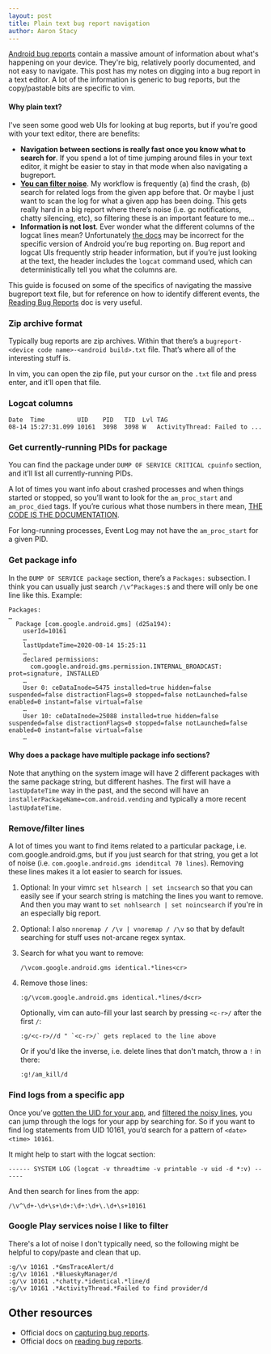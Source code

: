 ```yaml
---
layout: post
title: Plain text bug report navigation
author: Aaron Stacy
---
```


[Android bug reports](https://developer.android.com/studio/debug/bug-report)
contain a massive amount of information about what's happening on your device.
They're big, relatively poorly documented, and not easy to navigate. This post
has my notes on digging into a bug report in a text editor. A lot of the
information is generic to bug reports, but the copy/pastable bits are specific
to vim.

#### Why plain text?

I've seen some good web UIs for looking at bug reports, but if you're good with
your text editor, there are benefits:

* **Navigation between sections is really fast once you know what to search
  for**. If you spend a lot of time jumping around files in your text editor,
  it might be easier to stay in that mode when also navigating a bugreport.
* **[You can filter noise](#removefilter-lines)**. My workflow is frequently
  (a) find the crash, (b) search for related logs from the given app before
  that. Or maybe I just want to scan the log for what a given app has been
  doing. This gets really hard in a big report where there’s noise (i.e. gc
  notifications, chatty silencing, etc), so filtering these is an important
  feature to me…
* **Information is not lost**. Ever wonder what the different columns of the
  logcat lines mean? Unfortunately [the
  docs](https://source.android.com/setup/contribute/read-bug-reports#logcat)
  may be incorrect for the specific version of Android you’re bug reporting on.
  Bug report and logcat UIs frequently strip header information, but if you’re
  just looking at the text, the header includes the `logcat` command used,
  which can deterministically tell you what the columns are.

This guide is focused on some of the specifics of navigating the massive
bugreport text file, but for reference on how to identify different events, the
[Reading Bug
Reports](https://source.android.com/setup/contribute/read-bug-reports#history-focused-activities)
doc is very useful.

### Zip archive format

Typically bug reports are zip archives. Within that there’s a
`bugreport-<device code name>-<android build>.txt` file. That’s where all of
the interesting stuff is.

In vim, you can open the zip file, put your cursor on the `.txt` file and press
enter, and it’ll open that file.

### Logcat columns

```
Date  Time         UID    PID   TID  Lvl TAG
08-14 15:27:31.099 10161  3098  3098 W   ActivityThread: Failed to ...
```

### Get currently-running PIDs for package

You can find the package under `DUMP OF SERVICE CRITICAL cpuinfo` section, and
it’ll list all currently-running PIDs.

A lot of times you want info about crashed processes and when things started or
stopped, so you’ll want to look for the `am_proc_start` and `am_proc_died`
tags. If you’re curious what those numbers in there mean, [THE CODE IS THE
DOCUMENTATION](https://cs.android.com/android/platform/superproject/+/master:frameworks/base/services/core/java/com/android/server/am/ProcessList.java;l=2139;drc=2260bc18bd2e65b9adfe82cfbef2794ae6638e65).

For long-running processes, Event Log may not have the `am_proc_start` for a
given PID.

### Get package info

In the `DUMP OF SERVICE package` section, there’s a `Packages:` subsection. I
think you can usually just search `/\v^Packages:$` and there will only be one
line like this. Example:

```
Packages:
…
  Package [com.google.android.gms] (d25a194):
    userId=10161
    …
    lastUpdateTime=2020-08-14 15:25:11
    …
    declared permissions:
      com.google.android.gms.permission.INTERNAL_BROADCAST: prot=signature, INSTALLED
    …
    User 0: ceDataInode=5475 installed=true hidden=false suspended=false distractionFlags=0 stopped=false notLaunched=false enabled=0 instant=false virtual=false
    …
    User 10: ceDataInode=25088 installed=true hidden=false suspended=false distractionFlags=0 stopped=false notLaunched=false enabled=0 instant=false virtual=false
    …
```

#### Why does a package have multiple package info sections?

Note that anything on the system image will have 2 different packages with the
same package string, but different hashes. The first will have a
`lastUpdateTime` way in the past, and the second will have an
`installerPackageName=com.android.vending` and typically a more recent
`lastUpdateTime`.

### Remove/filter lines

A lot of times you want to find items related to a particular package, i.e.
com.google.android.gms, but if you just search for that string, you get a lot
of noise (i.e. `com.google.android.gms idenditcal 70 lines`). Removing these
lines makes it a lot easier to search for issues.

1. Optional: In your vimrc `set hlsearch | set incsearch` so that you can
   easily see if your search string is matching the lines you want to remove.
   And then you may want to `set nohlsearch | set noincsearch` if you're in an
   especially big report.
2. Optional: I also `nnoremap / /\v | vnoremap / /\v` so that by default
   searching for stuff uses not-arcane regex syntax.
3. Search for what you want to remove:

    ```
    /\vcom.google.android.gms identical.*lines<cr>
    ```

4. Remove those lines:

    ```
    :g/\vcom.google.android.gms identical.*lines/d<cr>
    ```

    Optionally, vim can auto-fill your last search by pressing `<c-r>/` after the first `/`:

    ```
    :g/<c-r>//d " `<c-r>/` gets replaced to the line above
    ```

    Or if you'd like the inverse, i.e. delete lines that don't match, throw a `!` in there:

    ```
    :g!/am_kill/d
    ```

### Find logs from a specific app

Once you’ve [gotten the UID for your app](#get-package-info), and [filtered the
noisy lines](#removefilter-lines), you can jump through the logs for your app
by searching for. So if you want to find log statements from UID 10161, you’d
search for a pattern of `<date> <time> 10161`.

It might help to start with the logcat section:

```
------ SYSTEM LOG (logcat -v threadtime -v printable -v uid -d *:v) ------
```

And then search for lines from the app:

```
/\v^\d+-\d+\s+\d+:\d+:\d+\.\d+\s+10161
```

### Google Play services noise I like to filter

There's a lot of noise I don't typically need, so the following might be
helpful to copy/paste and clean that up.

```
:g/\v 10161 .*GmsTraceAlert/d
:g/\v 10161 .*BlueskyManager/d
:g/\v 10161 .*chatty.*identical.*line/d
:g/\v 10161 .*ActivityThread.*Failed to find provider/d
```

## Other resources

*   Official docs on [capturing bug
    reports](https://developer.android.com/studio/debug/bug-report).
*   Official docs on [reading bug
    reports](https://source.android.com/setup/contribute/read-bug-reports).
